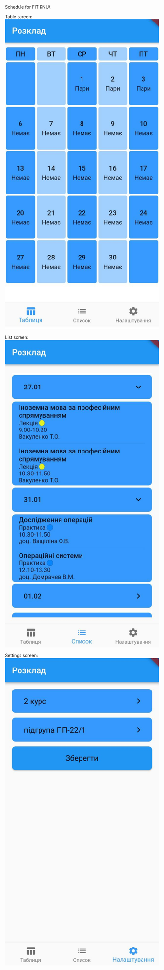 Schedule for FIT KNU\

Table screen: 
![Alt text](https://github.com/DIRRHUB/rozklad_knu_fit/blob/master/screenshots/table.jpg)


List screen:
![Alt text](https://github.com/DIRRHUB/rozklad_knu_fit/blob/master/screenshots/list.jpg)


Settings screen: 
![Alt text](https://github.com/DIRRHUB/rozklad_knu_fit/blob/master/screenshots/settings.jpg)
